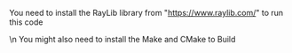 You need to install the RayLib library from "https://www.raylib.com/" to run this code

\n
You might also need to install the Make and CMake to Build
